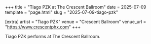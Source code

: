 +++
title = "Tiago PZK at The Crescent Ballroom"
date = 2025-07-09
template = "page.html"
slug = "2025-07-09-tiago-pzk"

[extra]
artist = "Tiago PZK"
venue = "Crescent Ballroom"
venue_url = "https://www.crescentphx.com"
+++

Tiago PZK performs at The Crescent Ballroom.
